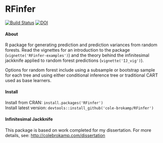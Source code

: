 # RFinfer
[![Build Status](https://travis-ci.org/cole-brokamp/RFinfer.svg?branch=master)](https://travis-ci.org/cole-brokamp/RFinfer)
[![DOI](https://zenodo.org/badge/21831/cole-brokamp/RFinfer.svg)](https://zenodo.org/badge/latestdoi/21831/cole-brokamp/RFinfer)

#### About

R package for generating prediction and prediction variances from random forests. Read the vignettes for an introduction to the package (`vignette('RFinfer-examples')`) and the theory behind the infinitesimal jackknife applied to random forest predictions (`vignette('IJ_vig')`).

Options for random forest include using a subsample or bootstrap sample for each tree and using either conditional inference tree or traditional CART used as base learners.

#### Install

Install from CRAN: `install.packages('RFinfer')`  
Install latest version: `devtools::install_github('cole-brokamp/RFinfer')`

#### Infinitesimal Jackknife



This package is based on work completed for my dissertation. For more details, see: http://colebrokamp.com/dissertation
